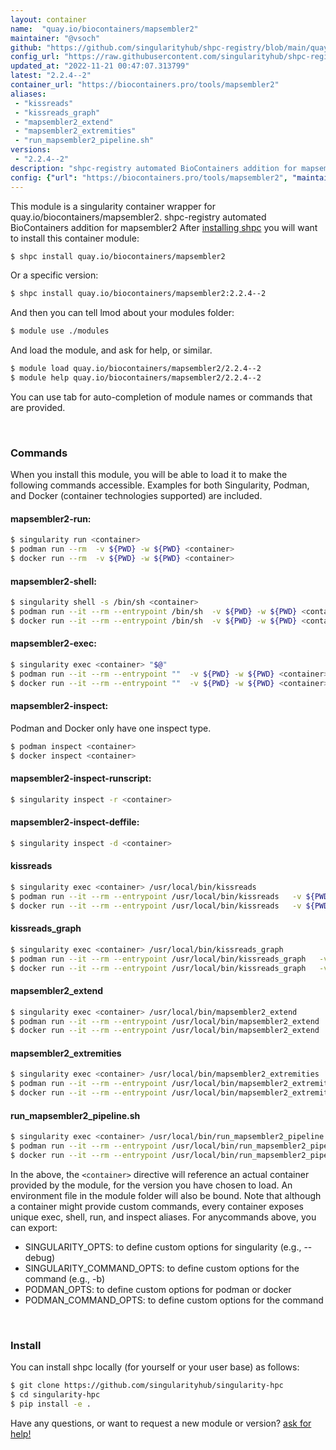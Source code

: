 ```yaml
---
layout: container
name:  "quay.io/biocontainers/mapsembler2"
maintainer: "@vsoch"
github: "https://github.com/singularityhub/shpc-registry/blob/main/quay.io/biocontainers/mapsembler2/container.yaml"
config_url: "https://raw.githubusercontent.com/singularityhub/shpc-registry/main/quay.io/biocontainers/mapsembler2/container.yaml"
updated_at: "2022-11-21 00:47:07.313799"
latest: "2.2.4--2"
container_url: "https://biocontainers.pro/tools/mapsembler2"
aliases:
 - "kissreads"
 - "kissreads_graph"
 - "mapsembler2_extend"
 - "mapsembler2_extremities"
 - "run_mapsembler2_pipeline.sh"
versions:
 - "2.2.4--2"
description: "shpc-registry automated BioContainers addition for mapsembler2"
config: {"url": "https://biocontainers.pro/tools/mapsembler2", "maintainer": "@vsoch", "description": "shpc-registry automated BioContainers addition for mapsembler2", "latest": {"2.2.4--2": "sha256:6c00d13dec280c7250f2c6d44753a075f843a583a1681fc3af10813a6ef8f6a8"}, "tags": {"2.2.4--2": "sha256:6c00d13dec280c7250f2c6d44753a075f843a583a1681fc3af10813a6ef8f6a8"}, "docker": "quay.io/biocontainers/mapsembler2", "aliases": {"kissreads": "/usr/local/bin/kissreads", "kissreads_graph": "/usr/local/bin/kissreads_graph", "mapsembler2_extend": "/usr/local/bin/mapsembler2_extend", "mapsembler2_extremities": "/usr/local/bin/mapsembler2_extremities", "run_mapsembler2_pipeline.sh": "/usr/local/bin/run_mapsembler2_pipeline.sh"}}
---
```


This module is a singularity container wrapper for quay.io/biocontainers/mapsembler2.
shpc-registry automated BioContainers addition for mapsembler2
After [installing shpc](#install) you will want to install this container module:


```bash
$ shpc install quay.io/biocontainers/mapsembler2
```

Or a specific version:

```bash
$ shpc install quay.io/biocontainers/mapsembler2:2.2.4--2
```

And then you can tell lmod about your modules folder:

```bash
$ module use ./modules
```

And load the module, and ask for help, or similar.

```bash
$ module load quay.io/biocontainers/mapsembler2/2.2.4--2
$ module help quay.io/biocontainers/mapsembler2/2.2.4--2
```

You can use tab for auto-completion of module names or commands that are provided.

<br>

### Commands

When you install this module, you will be able to load it to make the following commands accessible.
Examples for both Singularity, Podman, and Docker (container technologies supported) are included.

#### mapsembler2-run:

```bash
$ singularity run <container>
$ podman run --rm  -v ${PWD} -w ${PWD} <container>
$ docker run --rm  -v ${PWD} -w ${PWD} <container>
```

#### mapsembler2-shell:

```bash
$ singularity shell -s /bin/sh <container>
$ podman run --it --rm --entrypoint /bin/sh  -v ${PWD} -w ${PWD} <container>
$ docker run --it --rm --entrypoint /bin/sh  -v ${PWD} -w ${PWD} <container>
```

#### mapsembler2-exec:

```bash
$ singularity exec <container> "$@"
$ podman run --it --rm --entrypoint ""  -v ${PWD} -w ${PWD} <container> "$@"
$ docker run --it --rm --entrypoint ""  -v ${PWD} -w ${PWD} <container> "$@"
```

#### mapsembler2-inspect:

Podman and Docker only have one inspect type.

```bash
$ podman inspect <container>
$ docker inspect <container>
```

#### mapsembler2-inspect-runscript:

```bash
$ singularity inspect -r <container>
```

#### mapsembler2-inspect-deffile:

```bash
$ singularity inspect -d <container>
```


#### kissreads

```bash
$ singularity exec <container> /usr/local/bin/kissreads
$ podman run --it --rm --entrypoint /usr/local/bin/kissreads   -v ${PWD} -w ${PWD} <container> -c " $@"
$ docker run --it --rm --entrypoint /usr/local/bin/kissreads   -v ${PWD} -w ${PWD} <container> -c " $@"
```


#### kissreads_graph

```bash
$ singularity exec <container> /usr/local/bin/kissreads_graph
$ podman run --it --rm --entrypoint /usr/local/bin/kissreads_graph   -v ${PWD} -w ${PWD} <container> -c " $@"
$ docker run --it --rm --entrypoint /usr/local/bin/kissreads_graph   -v ${PWD} -w ${PWD} <container> -c " $@"
```


#### mapsembler2_extend

```bash
$ singularity exec <container> /usr/local/bin/mapsembler2_extend
$ podman run --it --rm --entrypoint /usr/local/bin/mapsembler2_extend   -v ${PWD} -w ${PWD} <container> -c " $@"
$ docker run --it --rm --entrypoint /usr/local/bin/mapsembler2_extend   -v ${PWD} -w ${PWD} <container> -c " $@"
```


#### mapsembler2_extremities

```bash
$ singularity exec <container> /usr/local/bin/mapsembler2_extremities
$ podman run --it --rm --entrypoint /usr/local/bin/mapsembler2_extremities   -v ${PWD} -w ${PWD} <container> -c " $@"
$ docker run --it --rm --entrypoint /usr/local/bin/mapsembler2_extremities   -v ${PWD} -w ${PWD} <container> -c " $@"
```


#### run_mapsembler2_pipeline.sh

```bash
$ singularity exec <container> /usr/local/bin/run_mapsembler2_pipeline.sh
$ podman run --it --rm --entrypoint /usr/local/bin/run_mapsembler2_pipeline.sh   -v ${PWD} -w ${PWD} <container> -c " $@"
$ docker run --it --rm --entrypoint /usr/local/bin/run_mapsembler2_pipeline.sh   -v ${PWD} -w ${PWD} <container> -c " $@"
```



In the above, the `<container>` directive will reference an actual container provided
by the module, for the version you have chosen to load. An environment file in the
module folder will also be bound. Note that although a container
might provide custom commands, every container exposes unique exec, shell, run, and
inspect aliases. For anycommands above, you can export:

 - SINGULARITY_OPTS: to define custom options for singularity (e.g., --debug)
 - SINGULARITY_COMMAND_OPTS: to define custom options for the command (e.g., -b)
 - PODMAN_OPTS: to define custom options for podman or docker
 - PODMAN_COMMAND_OPTS: to define custom options for the command

<br>

### Install

You can install shpc locally (for yourself or your user base) as follows:

```bash
$ git clone https://github.com/singularityhub/singularity-hpc
$ cd singularity-hpc
$ pip install -e .
```

Have any questions, or want to request a new module or version? [ask for help!](https://github.com/singularityhub/singularity-hpc/issues)